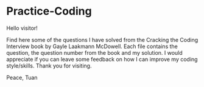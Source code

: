 # Practice-Coding

Hello visitor!

Find here some of the questions I have solved from the Cracking the Coding Interview book by Gayle Laakmann McDowell.
Each file contains the question, the question number from the book and my solution.
I would appreciate if you can leave some feedback on how I can improve my coding style/skills.
Thank you for visiting.

Peace,
Tuan

